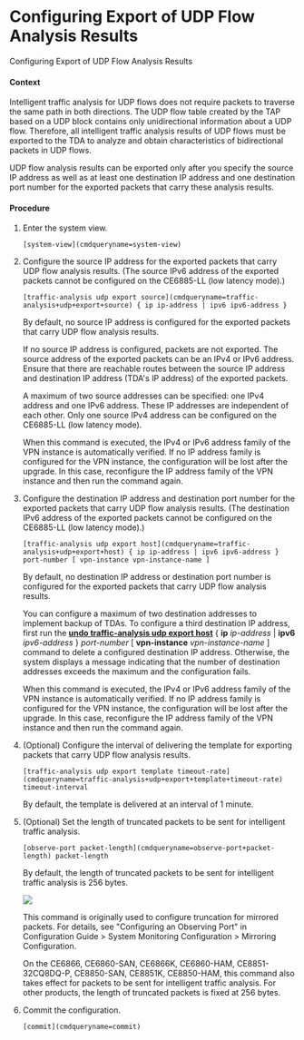Configuring Export of UDP Flow Analysis Results
===============================================

Configuring Export of UDP Flow Analysis Results

#### Context

Intelligent traffic analysis for UDP flows does not require packets to traverse the same path in both directions. The UDP flow table created by the TAP based on a UDP block contains only unidirectional information about a UDP flow. Therefore, all intelligent traffic analysis results of UDP flows must be exported to the TDA to analyze and obtain characteristics of bidirectional packets in UDP flows.

UDP flow analysis results can be exported only after you specify the source IP address as well as at least one destination IP address and one destination port number for the exported packets that carry these analysis results.


#### Procedure

1. Enter the system view.
   
   
   ```
   [system-view](cmdqueryname=system-view)
   ```
2. Configure the source IP address for the exported packets that carry UDP flow analysis results. (The source IPv6 address of the exported packets cannot be configured on the CE6885-LL (low latency mode).)
   
   
   ```
   [traffic-analysis udp export source](cmdqueryname=traffic-analysis+udp+export+source) { ip ip-address | ipv6 ipv6-address }
   ```
   
   By default, no source IP address is configured for the exported packets that carry UDP flow analysis results.
   
   If no source IP address is configured, packets are not exported. The source address of the exported packets can be an IPv4 or IPv6 address. Ensure that there are reachable routes between the source IP address and destination IP address (TDA's IP address) of the exported packets.
   
   A maximum of two source addresses can be specified: one IPv4 address and one IPv6 address. These IP addresses are independent of each other. Only one source IPv4 address can be configured on the CE6885-LL (low latency mode).
   
   When this command is executed, the IPv4 or IPv6 address family of the VPN instance is automatically verified. If no IP address family is configured for the VPN instance, the configuration will be lost after the upgrade. In this case, reconfigure the IP address family of the VPN instance and then run the command again.
3. Configure the destination IP address and destination port number for the exported packets that carry UDP flow analysis results. (The destination IPv6 address of the exported packets cannot be configured on the CE6885-LL (low latency mode).)
   
   
   ```
   [traffic-analysis udp export host](cmdqueryname=traffic-analysis+udp+export+host) { ip ip-address | ipv6 ipv6-address } port-number [ vpn-instance vpn-instance-name ]
   ```
   
   By default, no destination IP address or destination port number is configured for the exported packets that carry UDP flow analysis results.
   
   You can configure a maximum of two destination addresses to implement backup of TDAs. To configure a third destination IP address, first run the [**undo traffic-analysis udp export host**](cmdqueryname=undo+traffic-analysis+udp+export+host) { **ip** *ip-address* | **ipv6** *ipv6-address* } *port-number* [ **vpn-instance** *vpn-instance-name* ] command to delete a configured destination IP address. Otherwise, the system displays a message indicating that the number of destination addresses exceeds the maximum and the configuration fails.
   
   When this command is executed, the IPv4 or IPv6 address family of the VPN instance is automatically verified. If no IP address family is configured for the VPN instance, the configuration will be lost after the upgrade. In this case, reconfigure the IP address family of the VPN instance and then run the command again.
4. (Optional) Configure the interval of delivering the template for exporting packets that carry UDP flow analysis results.
   
   
   ```
   [traffic-analysis udp export template timeout-rate](cmdqueryname=traffic-analysis+udp+export+template+timeout-rate) timeout-interval
   ```
   
   By default, the template is delivered at an interval of 1 minute.
5. (Optional) Set the length of truncated packets to be sent for intelligent traffic analysis.
   
   
   ```
   [observe-port packet-length](cmdqueryname=observe-port+packet-length) packet-length
   ```
   
   By default, the length of truncated packets to be sent for intelligent traffic analysis is 256 bytes.
   
   ![](public_sys-resources/note_3.0-en-us.png) 
   
   This command is originally used to configure truncation for mirrored packets. For details, see "Configuring an Observing Port" in Configuration Guide > System Monitoring Configuration > Mirroring Configuration.
   
   On the CE6866, CE6860-SAN, CE6866K, CE6860-HAM, CE8851-32CQ8DQ-P, CE8850-SAN, CE8851K, CE8850-HAM, this command also takes effect for packets to be sent for intelligent traffic analysis. For other products, the length of truncated packets is fixed at 256 bytes.
6. Commit the configuration.
   
   
   ```
   [commit](cmdqueryname=commit)
   ```